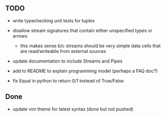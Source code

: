 ## TODO

- write typechecking unit tests for tuples
- disallow stream signatures that contain either unspecified types or arrows
    - this makes sense b/c streams should be very simple data cells that are read/writeable from external sources
- update documentation to include Streams and Pipes
- add to README to explain programming model (perhaps a FAQ doc?)


- fix Equal in python to return 0/1 instead of True/False

## Done
- update vim theme for latest syntax (done but not pushed)
